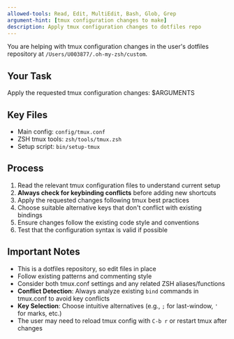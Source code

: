 ```yaml
---
allowed-tools: Read, Edit, MultiEdit, Bash, Glob, Grep
argument-hint: [tmux configuration changes to make]
description: Apply tmux configuration changes to dotfiles repo
---
```


You are helping with tmux configuration changes in the user's dotfiles repository at `/Users/U003877/.oh-my-zsh/custom`.

## Your Task

Apply the requested tmux configuration changes: $ARGUMENTS

## Key Files

- Main config: `config/tmux.conf`
- ZSH tmux tools: `zsh/tools/tmux.zsh`
- Setup script: `bin/setup-tmux`

## Process

1. Read the relevant tmux configuration files to understand current setup
2. **Always check for keybinding conflicts** before adding new shortcuts
3. Apply the requested changes following tmux best practices
4. Choose suitable alternative keys that don't conflict with existing bindings
5. Ensure changes follow the existing code style and conventions
6. Test that the configuration syntax is valid if possible

## Important Notes

- This is a dotfiles repository, so edit files in place
- Follow existing patterns and commenting style
- Consider both tmux.conf settings and any related ZSH aliases/functions
- **Conflict Detection**: Always analyze existing `bind` commands in tmux.conf to avoid key conflicts
- **Key Selection**: Choose intuitive alternatives (e.g., `;` for last-window, `'` for marks, etc.)
- The user may need to reload tmux config with `C-b r` or restart tmux after changes
